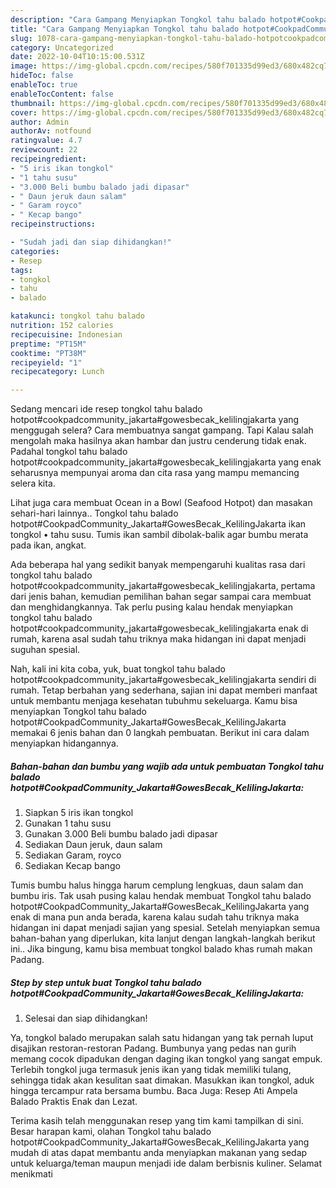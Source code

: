 ```yaml
---
description: "Cara Gampang Menyiapkan Tongkol tahu balado hotpot#CookpadCommunity_Jakarta#GowesBecak_KelilingJakarta yang Enak"
title: "Cara Gampang Menyiapkan Tongkol tahu balado hotpot#CookpadCommunity_Jakarta#GowesBecak_KelilingJakarta yang Enak"
slug: 1078-cara-gampang-menyiapkan-tongkol-tahu-balado-hotpotcookpadcommunity-jakartagowesbecak-kelilingjakarta-yang-enak
category: Uncategorized
date: 2022-10-04T10:15:00.531Z
image: https://img-global.cpcdn.com/recipes/580f701335d99ed3/680x482cq70/tongkol-tahu-balado-hotpotcookpadcommunity_jakartagowesbecak_kelilingjakarta-foto-resep-utama.jpg
hideToc: false
enableToc: true
enableTocContent: false
thumbnail: https://img-global.cpcdn.com/recipes/580f701335d99ed3/680x482cq70/tongkol-tahu-balado-hotpotcookpadcommunity_jakartagowesbecak_kelilingjakarta-foto-resep-utama.jpg
cover: https://img-global.cpcdn.com/recipes/580f701335d99ed3/680x482cq70/tongkol-tahu-balado-hotpotcookpadcommunity_jakartagowesbecak_kelilingjakarta-foto-resep-utama.jpg
author: Admin
authorAv: notfound
ratingvalue: 4.7
reviewcount: 22
recipeingredient:
- "5 iris ikan tongkol"
- "1 tahu susu"
- "3.000 Beli bumbu balado jadi dipasar"
- " Daun jeruk daun salam"
- " Garam royco"
- " Kecap bango"
recipeinstructions:

- "Sudah jadi dan siap dihidangkan!"
categories:
- Resep
tags:
- tongkol
- tahu
- balado

katakunci: tongkol tahu balado 
nutrition: 152 calories
recipecuisine: Indonesian
preptime: "PT15M"
cooktime: "PT38M"
recipeyield: "1"
recipecategory: Lunch

---
```



Sedang mencari ide resep tongkol tahu balado hotpot#cookpadcommunity_jakarta#gowesbecak_kelilingjakarta yang menggugah selera? Cara membuatnya sangat gampang. Tapi Kalau salah mengolah maka hasilnya akan hambar dan justru cenderung tidak enak. Padahal tongkol tahu balado hotpot#cookpadcommunity_jakarta#gowesbecak_kelilingjakarta yang enak seharusnya mempunyai aroma dan cita rasa yang mampu memancing selera kita.


Lihat juga cara membuat Ocean in a Bowl (Seafood Hotpot) dan masakan sehari-hari lainnya.. Tongkol tahu balado hotpot#CookpadCommunity_Jakarta#GowesBecak_KelilingJakarta ikan tongkol • tahu susu. Tumis ikan sambil dibolak-balik agar bumbu merata pada ikan, angkat.

Ada beberapa hal yang sedikit banyak mempengaruhi kualitas rasa dari tongkol tahu balado hotpot#cookpadcommunity_jakarta#gowesbecak_kelilingjakarta, pertama dari jenis bahan, kemudian pemilihan bahan segar sampai cara membuat dan menghidangkannya. Tak perlu pusing kalau hendak menyiapkan tongkol tahu balado hotpot#cookpadcommunity_jakarta#gowesbecak_kelilingjakarta enak di rumah, karena asal sudah tahu triknya maka hidangan ini dapat menjadi suguhan spesial.


Nah, kali ini kita coba, yuk, buat tongkol tahu balado hotpot#cookpadcommunity_jakarta#gowesbecak_kelilingjakarta sendiri di rumah. Tetap berbahan yang sederhana, sajian ini dapat memberi manfaat untuk membantu menjaga kesehatan tubuhmu sekeluarga. Kamu bisa menyiapkan Tongkol tahu balado hotpot#CookpadCommunity_Jakarta#GowesBecak_KelilingJakarta memakai 6 jenis bahan dan 0 langkah pembuatan. Berikut ini cara dalam menyiapkan hidangannya.

<!--inarticleads1-->

##### Bahan-bahan dan bumbu yang wajib ada untuk pembuatan Tongkol tahu balado hotpot#CookpadCommunity_Jakarta#GowesBecak_KelilingJakarta:

1. Siapkan 5 iris ikan tongkol
1. Gunakan 1 tahu susu
1. Gunakan 3.000 Beli bumbu balado jadi dipasar
1. Sediakan  Daun jeruk, daun salam
1. Sediakan  Garam, royco
1. Sediakan  Kecap bango


Tumis bumbu halus hingga harum cemplung lengkuas, daun salam dan bumbu iris. Tak usah pusing kalau hendak membuat Tongkol tahu balado hotpot#CookpadCommunity_Jakarta#GowesBecak_KelilingJakarta yang enak di mana pun anda berada, karena kalau sudah tahu triknya maka hidangan ini dapat menjadi sajian yang spesial. Setelah menyiapkan semua bahan-bahan yang diperlukan, kita lanjut dengan langkah-langkah berikut ini.. Jika bingung, kamu bisa membuat tongkol balado khas rumah makan Padang. 

<!--inarticleads2-->

##### Step by step untuk buat Tongkol tahu balado hotpot#CookpadCommunity_Jakarta#GowesBecak_KelilingJakarta:


1. Selesai dan siap dihidangkan!

Ya, tongkol balado merupakan salah satu hidangan yang tak pernah luput disajikan restoran-restoran Padang. Bumbunya yang pedas nan gurih memang cocok dipadukan dengan daging ikan tongkol yang sangat empuk. Terlebih tongkol juga termasuk jenis ikan yang tidak memiliki tulang, sehingga tidak akan kesulitan saat dimakan. Masukkan ikan tongkol, aduk hingga tercampur rata bersama bumbu. Baca Juga: Resep Ati Ampela Balado Praktis Enak dan Lezat. 

Terima kasih telah menggunakan resep yang tim kami tampilkan di sini. Besar harapan kami, olahan Tongkol tahu balado hotpot#CookpadCommunity_Jakarta#GowesBecak_KelilingJakarta yang mudah di atas dapat membantu anda menyiapkan makanan yang sedap untuk keluarga/teman maupun menjadi ide dalam berbisnis kuliner. Selamat menikmati
